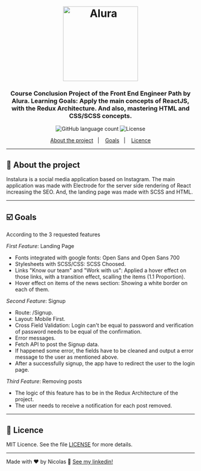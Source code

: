 <h1 align="center">
  <a href="https://www.alura.com.br/?gclid=CjwKCAjwusrtBRBmEiwAGBPgE0hjFUBJ2dfBhW47akfva7gXMIv4Sh9AhWdn02Td_7w6lq1L9Gh4AhoCU7oQAvD_BwE">
    <img alt="Alura" src="https://cursos.alura.com.br/images/gnarus/logo-alura.svg" width="200px" />
  <a/>
</h1>

<h3 align="center">
  <span color="#0366d6">Course Conclusion Project</span> of the Front End Engineer Path by Alura. Learning Goals: Apply the main concepts of ReactJS, with the Redux Architecture. And also, mastering HTML and CSS/SCSS concepts. 
</h3>

<p align="center">
  <img alt="GitHub language count" src="https://img.shields.io/badge/languages-1-blue">

  <img alt="License" src="https://img.shields.io/badge/license-MIT-%2304D361">

 <p align="center">
  <a href="#rocket-about-the-project">About the project</a>&nbsp;&nbsp;&nbsp;|&nbsp;&nbsp;&nbsp;
  <a href="#ballot_box_with_check-goals">Goals</a>&nbsp;&nbsp;&nbsp;|&nbsp;&nbsp;&nbsp;
  <a href="#memo-licence">Licence</a>
</p>

<hr />

## :rocket: About the project
Instalura is a social media application based on Instagram. The main application was made with Electrode for the server side rendering of React increasing the SEO. And, the landing page was made with SCSS and HTML.

<hr />

## :ballot_box_with_check: Goals 
According to the 3 requested features


*First Feature*: Landing Page 
  - Fonts integrated with google fonts: Open Sans and Open Sans 700
  - Stylesheets with SCSS/CSS: SCSS Choosed.
  - Links "Know our team" and "Work with us": Applied a hover effect on those links, with a transition effect, scalling the items (1.1 Proportion).
  - Hover effect on items of the news section: Showing a white border on each of them.
  
*Second Feature*: Signup
  - Route: /Signup.
  - Layout: Mobile First.
  - Cross Field Validation: Login can't be equal to password and verification of password needs to be equal of the confirmation. 
  - Error messages.
  - Fetch API to post the Signup data.
  - If happened some error, the fields have to be cleaned and output a error message to the user as mentioned above. 
  - After a successfully signup, the app have to redirect the user to the login page.

*Third Feature*: Removing posts
  - The logic of this feature has to be in the Redux Architecture of the project.
  - The user needs to receive a notification for each post removed. 
  
  <hr />

## :memo: Licence

MIT Licence. See the file [LICENSE](LICENSE.md) for more details.

---

Made with ♥ by Nicolas :wave: [See my linkedin!](https://www.linkedin.com/in/nicolas-prange/)
